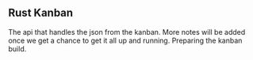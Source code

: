 ## Rust Kanban

The api that handles the json from the kanban.
More notes will be added once we get a chance to get it all up and running.
Preparing the kanban build.